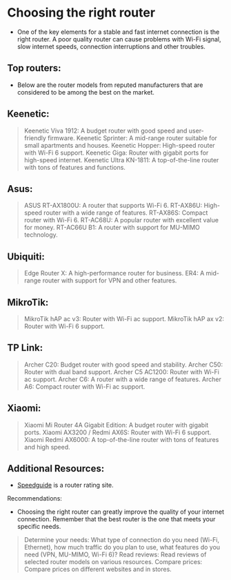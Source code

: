 # Choosing the right router

- One of the key elements for a stable and fast internet connection is the right router. A poor quality router can cause problems with Wi-Fi signal, slow internet speeds, connection interruptions and other troubles.

## Top routers:

- Below are the router models from reputed manufacturers that are considered to be among the best on the market. 

## Keenetic:

> Keenetic Viva 1912: A budget router with good speed and user-friendly firmware.
> Keenetic Sprinter: A mid-range router suitable for small apartments and houses.
> Keenetic Hopper: High-speed router with Wi-Fi 6 support.
> Keenetic Giga: Router with gigabit ports for high-speed internet.
> Keenetic Ultra KN-1811: A top-of-the-line router with tons of features and functions.

## Asus:

> ASUS RT-AX1800U: A router that supports Wi-Fi 6.
> RT-AX86U: High-speed router with a wide range of features.
> RT-AX86S: Compact router with Wi-Fi 6.
> RT-AC68U: A popular router with excellent value for money.
> RT-AC66U B1: A router with support for MU-MIMO technology.

## Ubiquiti:

> Edge Router X: A high-performance router for business.
> ER4: A mid-range router with support for VPN and other features.

## MikroTik:

> MikroTik hAP ac v3: Router with Wi-Fi ac support.
> MikroTik hAP ax v2: Router with Wi-Fi 6 support.

## TP Link:

> Archer C20: Budget router with good speed and stability.
> Archer C50: Router with dual band support.
> Archer C5 AC1200: Router with Wi-Fi ac support.
> Archer C6: A router with a wide range of features.
> Archer A6: Compact router with Wi-Fi ac support.

## Xiaomi:

> Xiaomi Mi Router 4A Gigabit Edition: A budget router with gigabit ports.
> Xiaomi AX3200 / Redmi AX6S: Router with Wi-Fi 6 support.
> Xiaomi Redmi AX6000: A top-of-the-line router with tons of features and high speed.

## Additional Resources:

- [Speedguide](https://www.speedguide.net/broadband-list.php) is a router rating site. 

Recommendations:

- Choosing the right router can greatly improve the quality of your internet connection. Remember that the best router is the one that meets your specific needs.

> Determine your needs: What type of connection do you need (Wi-Fi, Ethernet), how much traffic do you plan to use, what features do you need (VPN, MU-MIMO, Wi-Fi 6)?
> Read reviews: Read reviews of selected router models on various resources.
> Compare prices: Compare prices on different websites and in stores.
